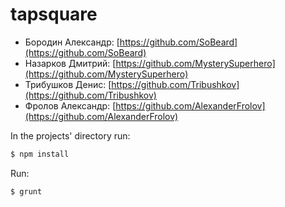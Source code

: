 # tapsquare
- Бородин Александр: [https://github.com/SoBeard](https://github.com/SoBeard)
- Назарков Дмитрий: [https://github.com/MysterySuperhero](https://github.com/MysterySuperhero)
- Трибушков Денис: [https://github.com/Tribushkov](https://github.com/Tribushkov)
- Фролов Александр: [https://github.com/AlexanderFrolov](https://github.com/AlexanderFrolov)

In the projects' directory run:

```sh
$ npm install
```

Run:

```sh
$ grunt
```
